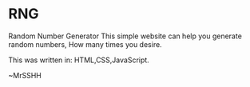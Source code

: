 # RNG
Random Number Generator
This simple website can help you generate random numbers,
How many times you desire.

This was written in: HTML,CSS,JavaScript.

~MrSSHH
